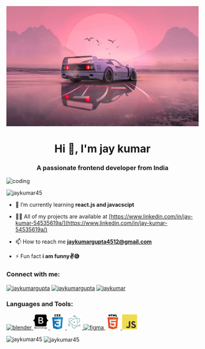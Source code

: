 ![logo](https://github.com/jaykumar45/jay-kumar/blob/main/6789773%20(1).webp)
<h1 align="center">Hi 👋, I'm jay kumar</h1>
<h3 align="center">A passionate frontend developer from India</h3>
<img align="" alt="coding" with="380" src="https://media.tenor.com/NOYF3f82b_gAAAAC/programmer.gif" />

<p align="left"> <img src="https://komarev.com/ghpvc/?username=jaykumar45&label=Profile%20views&color=0e75b6&style=flat" alt="jaykumar45" /> </p>

- 🌱 I’m currently learning **react.js and javacscipt** 

- 👨‍💻 All of my projects are available at [https://www.linkedin.com/in/jay-kumar-54535619a/](https://www.linkedin.com/in/jay-kumar-54535619a/)

- 📫 How to reach me **jaykumargupta4512@gmail.com**

- ⚡ Fun fact **i am funny✌️😅**

<h3 align="left">Connect with me:</h3>
<p align="left">
<a href="https://linkedin.com/in/jaykumargupta" target="blank"><img align="center" src="https://raw.githubusercontent.com/rahuldkjain/github-profile-readme-generator/master/src/images/icons/Social/linked-in-alt.svg" alt="jaykumargupta" height="30" width="40" /></a>
<a href="https://instagram.com/jaykumargupta" target="blank"><img align="center" src="https://raw.githubusercontent.com/rahuldkjain/github-profile-readme-generator/master/src/images/icons/Social/instagram.svg" alt="jaykumargupta" height="30" width="40" /></a>
<a href="https://www.behance.net/jaykumar" target="blank"><img align="center" src="https://raw.githubusercontent.com/rahuldkjain/github-profile-readme-generator/master/src/images/icons/Social/behance.svg" alt="jaykumar" height="30" width="40" /></a>
</p>

<h3 align="left">Languages and Tools:</h3>
<p align="left"> <a href="https://www.blender.org/" target="_blank" rel="noreferrer"> <img src="https://download.blender.org/branding/community/blender_community_badge_white.svg" alt="blender" width="40" height="40"/> </a> <a href="https://getbootstrap.com" target="_blank" rel="noreferrer"> <img src="https://raw.githubusercontent.com/devicons/devicon/master/icons/bootstrap/bootstrap-plain-wordmark.svg" alt="bootstrap" width="40" height="40"/> </a> <a href="https://www.w3schools.com/css/" target="_blank" rel="noreferrer"> <img src="https://raw.githubusercontent.com/devicons/devicon/master/icons/css3/css3-original-wordmark.svg" alt="css3" width="40" height="40"/> </a> <a href="https://www.electronjs.org" target="_blank" rel="noreferrer"> <img src="https://raw.githubusercontent.com/devicons/devicon/master/icons/electron/electron-original.svg" alt="electron" width="40" height="40"/> </a> <a href="https://www.figma.com/" target="_blank" rel="noreferrer"> <img src="https://www.vectorlogo.zone/logos/figma/figma-icon.svg" alt="figma" width="40" height="40"/> </a> <a href="https://www.w3.org/html/" target="_blank" rel="noreferrer"> <img src="https://raw.githubusercontent.com/devicons/devicon/master/icons/html5/html5-original-wordmark.svg" alt="html5" width="40" height="40"/> </a> <a href="https://developer.mozilla.org/en-US/docs/Web/JavaScript" target="_blank" rel="noreferrer"> <img src="https://raw.githubusercontent.com/devicons/devicon/master/icons/javascript/javascript-original.svg" alt="javascript" width="40" height="40"/> </a> </p>

<p><img align="left" src="https://github-readme-stats.vercel.app/api/top-langs?username=jaykumar45&show_icons=true&locale=en&layout=compact" alt="jaykumar45" /></p>

<p>&nbsp;<img align="center" src="https://github-readme-stats.vercel.app/api?username=jaykumar45&show_icons=true&locale=en" alt="jaykumar45" /></p>
